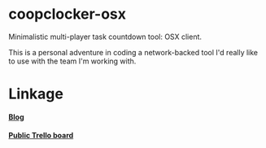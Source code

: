 # coopclocker-osx
Minimalistic multi-player task countdown tool: OSX client.

This is a personal adventure in coding a network-backed tool I'd really like to use with the team I'm working with.

# Linkage

#### [Blog](http://t-ballz.github.io/coopclocker-osx/)
#### [Public Trello board](https://trello.com/b/npBsYREo/plans-and-progresses)
